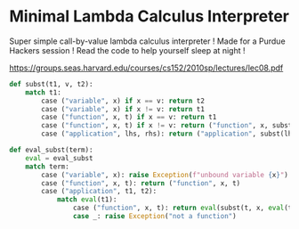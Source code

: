 # Minimal Lambda Calculus Interpreter

Super simple call-by-value lambda calculus interpreter ! Made for a Purdue Hackers session !
Read the code to help yourself sleep at night !

<https://groups.seas.harvard.edu/courses/cs152/2010sp/lectures/lec08.pdf>

```py
def subst(t1, v, t2):
    match t1:
        case ("variable", x) if x == v: return t2
        case ("variable", x) if x != v: return t1
        case ("function", x, t) if x == v: return t1
        case ("function", x, t) if x != v: return ("function", x, subst(t, v, t2))
        case ("application", lhs, rhs): return ("application", subst(lhs, v, t2), subst(rhs, v, t2))

def eval_subst(term):
    eval = eval_subst
    match term:
        case ("variable", x): raise Exception(f"unbound variable {x}")
        case ("function", x, t): return ("function", x, t)
        case ("application", t1, t2):
            match eval(t1):
                case ("function", x, t): return eval(subst(t, x, eval(t2)))
                case _: raise Exception("not a function")
```
